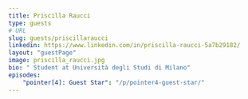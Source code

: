 ```yaml
---
title: Priscilla Raucci
type: guests
# URL
slug: guests/priscillaraucci
linkedin: https://www.linkedin.com/in/priscilla-raucci-5a7b29182/
layout: "guestPage"
image: priscilla_raucci.jpg
bio: " Student at Università degli Studi di Milano"
episodes: 
    "pointer[4]: Guest Star": "/p/pointer4-guest-star/"
---
```


